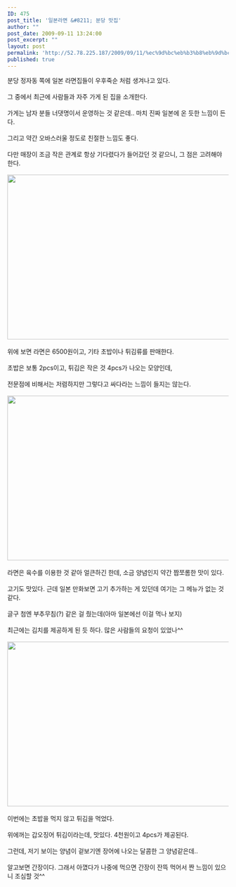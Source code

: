```yaml
---
ID: 475
post_title: '일본라면 &#8211; 분당 맛집'
author: ""
post_date: 2009-09-11 13:24:00
post_excerpt: ""
layout: post
permalink: 'http://52.78.225.187/2009/09/11/%ec%9d%bc%eb%b3%b8%eb%9d%bc%eb%a9%b4-%eb%b6%84%eb%8b%b9-%eb%a7%9b%ec%a7%91/'
published: true
---
```

분당 정자동 쪽에 일본 라면집들이 우후죽순 처럼 생겨나고 있다.<br><br>그 중에서 최근에 사람들과 자주 가게 된 집을 소개한다.<br><br>가게는 남자 분들 너댓명이서 운영하는 것 같은데.. 마치 진짜 일본에 온 듯한 느낌이 든다.<br><br>그리고 약간 오바스러울 정도로 친절한 느낌도 좋다.<br><br>다만 매장이 조금 작은 관계로 항상 기다렸다가 들어갔던 것 같으니, 그 점은 고려해야 한다.<br><br><img src="http://52.78.225.187/wp-content/uploads/1/9812226983.jpg" width="558" height="375" /><br><br>위에 보면 라면은 6500원이고, 기타 초밥이나 튀김류를 판매한다.<br><br>초밥은 보통 2pcs이고, 튀김은 작은 것 4pcs가 나오는 모양인데, <br><br>전문점에 비해서는 저렴하지만 그렇다고 싸다라는 느낌이 들지는 않는다.<br><br><img src="http://52.78.225.187/wp-content/uploads/1/6776448857.jpg" width="558" height="375" /><br><br>라면은 육수를 이용한 것 같아 얼큰하긴 한데, 소금 양념인지 약간 짭쪼롬한 맛이 있다.<br><br>고기도 맛있다. 근데 일본 만화보면 고기 추가하는 게 있던데 여기는 그 메뉴가 없는 것 같다.<br><br>글구 첨엔 부추무침(?) 같은 걸 줬는데(아마 일본에선 이걸 먹나 보지)<br><br>최근에는 김치를 제공하게 된 듯 하다. 많은 사람들의 요청이 있었나^^<br><br><img src="http://52.78.225.187/wp-content/uploads/1/8848476754.jpg" width="558" height="375" /><br><br>이번에는 초밥을 먹지 않고 튀김을 먹었다.<br><br>위에꺼는 갑오징어 튀김이라는데, 맛있다. 4천원이고 4pcs가 제공된다.<br><br>그런데, 저기 보이는 양념이 겉보기엔 장어에 나오는 달콤한 그 양념같은데..<br><br>알고보면 간장이다. 그래서 아꼈다가 나중에 먹으면 간장이 잔뜩 먹어서 짠 느낌이 있으니 조심할 것^^